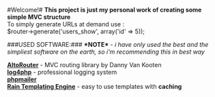 #Welcome!#
**This project is just my personal work of creating some simple MVC structure**  
To simply generate URLs at demand use :  
    $router->generate('users_show', array('id' => 5));

###USED SOFTWARE:###
**\*NOTE\*** - *i have only used the best and the simpliest software on the earth, so i'm recommending this in best way*  
    
[**AltoRouter**](https://github.com/dannyvankooten/AltoRouter) - MVC routing library by Danny Van Kooten  
[**log4php**](http://logging.apache.org/log4php/) - professional logging system  
[**phpmailer**](https://github.com/PHPMailer/PHPMailer)  
[**Rain Templating Engine**](http://www.raintpl.com/) - easy to use templates with **caching**  